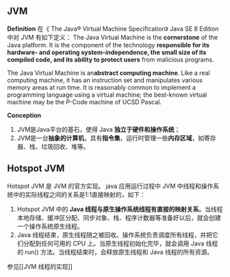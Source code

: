 ## JVM
**Definition**
在《 The Java® Virtual Machine Specification》 Java SE 8 Edition 中对 JVM 有如下定义：
The Java Virtual Machine is the **cornerstone** of the Java platform. It is the component of the technology **responsible for its hardware- and operating system-independence, the small size of its compiled code, and its ability to protect users** from malicious programs.

The Java Virtual Machine is an**abstract computing machine**. Like a real computing machine, it has an instruction set and manipulates various memory areas at run time. It is reasonably common to implement a programming language using a virtual machine; the best-known virtual machine may be the P-Code machine of UCSD Pascal.

**Conception**
1. JVM是Java平台的基石，使得 Java **独立于硬件和操作系统**；
2. JVM是一台**抽象的计算机**，具有**指令集**，运行时管理一些**内存区域**，如寄存器、栈、垃圾回收、堆等。

## Hotspot JVM
Hotspot JVM 是 JVM 的官方实现。
java 应用运行过程中 JVM 中线程和操作系统中的实际线程之间的关系是1:1直接映射的，如下：
1. Hotspot JVM 中的 **Java 线程与原生操作系统线程有直接的映射关系**。当线程本地存储、缓冲区分配、同步对象、栈、程序计数器等准备好以后，就会创建一个操作系统原生线程。
2. Java 线程结束，原生线程随之被回收。操作系统负责调度所有线程，并把它们分配到任何可用的 CPU 上。当原生线程初始化完毕，就会调用 Java 线程的 run() 方法。当线程结束时，会释放原生线程和 Java 线程的所有资源。

参见[[JVM 线程的实现]]